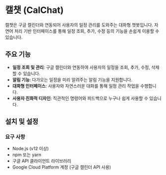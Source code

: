 # 캘챗 (CalChat)

캘챗은 구글 캘린더와 연동되어 사용자의 일정 관리를 도와주는 대화형 챗봇입니다. 자연어 처리 기반 인터페이스를 통해 일정 조회, 추가, 수정 등의 기능을 손쉽게 이용할 수 있습니다.

## 주요 기능

- **일정 조회 및 관리**: 구글 캘린더와 연동하여 사용자의 일정을 조회, 추가, 수정, 삭제할 수 있습니다.
- **알림 기능**: 다가오는 일정을 미리 알려주는 알림 기능을 지원합니다.
- **대화형 인터페이스**: 사용자와 자연스러운 대화를 통해 일정 관리 작업을 수행합니다.
- **사용자 친화적 디자인**: 직관적인 명령어와 피드백으로 누구나 쉽게 사용할 수 있습니다.

## 설치 및 설정

### 요구 사항

- Node.js (v12 이상)
- npm 또는 yarn
- 구글 API 클라이언트 라이브러리
- Google Cloud Platform 계정 (구글 캘린더 API 사용)
